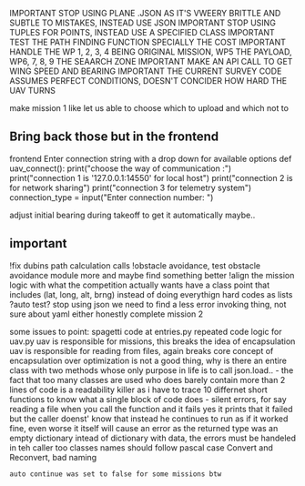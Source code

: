IMPORTANT STOP USING PLANE .JSON AS IT'S VWEERY BRITTLE AND SUBTLE TO MISTAKES, INSTEAD USE JSON
IMPORTANT STOP USING TUPLES FOR POINTS, INSTEAD USE A SPECIFIED CLASS
IMPORTANT TEST THE PATH FINDING FUNCTION SPECIALLY THE COST
IMPORTANT HANDLE THE WP 1, 2, 3, 4 BEING ORIGINAL MISSION, WP5 THE PAYLOAD, WP6, 7, 8, 9 THE SEAARCH ZONE
IMPORTANT MAKE AN API CALL TO GET WING SPEED AND BEARING
IMPORTANT THE CURRENT SURVEY CODE ASSUMES PERFECT CONDITIONS, DOESN'T CONCIDER HOW HARD THE UAV TURNS

make mission 1 like let us able to choose which to upload and which not to

## Bring back those but in the frontend
frontend Enter connection string with a drop down for available options
def uav_connect():
    print("choose the way of communication :")
    print("connection 1 is '127.0.0.1:14550' for local host")
    print("connection 2 is for network sharing")
    print("connection 3 for telemetry system")
    connection_type = input("Enter connection number:  ")


adjust initial bearing during takeoff to get it automatically maybe..

## important
!fix dubins path calculation calls
!obstacle avoidance, test obstacle avoidance module more and maybe find something better
!align the mission logic with what the competition actually wants
have a class point that includes (lat, long, alt, brng) instead of doing everythign hard codes as lists
?auto test?
stop using json we need to find a less error invoking thing, not sure about yaml either honestly
complete mission 2



some issues to point:
    spagetti code at entries.py
    repeated code logic for uav.py
    uav is responsible for missions, this breaks the idea of encapsulation
    uav is responsible for reading from files, again breaks core concept of encapsulation
    over optimization is not a good thing, why is there an entire class with two methods whose only purpose in life is to call json.load..
    - the fact that too many classes are used who does barely contain more than 2 lines of code is a readability killer as i have to trace 10 differnet short functions to know what a single block of code does
    - silent errors, for say reading a file when you call the function and it fails yes it prints that it failed but the caller doenst' know that instead he continues to run as if it worked fine, even worse it itself will cause an error as the returned type was an empty dictionary intead of dictionary with data, the errors must be handeled in teh caller too
    classes names should follow pascal case
    Convert and Reconvert, bad naming

    auto continue was set to false for some missions btw